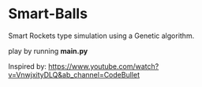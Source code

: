# Smart-Balls
Smart Rockets type simulation using a Genetic algorithm.

play by running **main.py**

Inspired by:
https://www.youtube.com/watch?v=VnwjxityDLQ&ab_channel=CodeBullet
